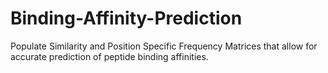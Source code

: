 # Binding-Affinity-Prediction
Populate Similarity and Position Specific Frequency Matrices that allow for accurate prediction of peptide binding affinities.
